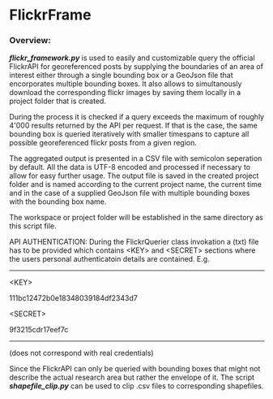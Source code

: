 # FlickrFrame

### Overview:
**_flickr_framework.py_** is used to easily and customizable query the official FlickrAPI for georeferenced posts
by supplying the boundaries of an area of interest either through a single bounding box or a GeoJson
file that encorporates multiple bounding boxes. It also allows to simultanously download the corresponding
flickr images by saving them locally in a project folder that is created.

During the process it is checked if a query exceeds the maximum of roughly 4'000 results returned by the API per request.
If that is the case, the same bounding box is queried iteratively with smaller timespans to capture all possible
georeferenced flickr posts from a given region.

The aggregated output is presented in a CSV file with semicolon seperation by default. All the data is UTF-8 encoded and processed if necessary to allow for easy further usage.
The output file is saved in the created project folder and is named according to the current project name, the current time and in the case of a supplied GeoJson file with multiple bounding boxes with the bounding box name.

The workspace or project folder will be established in the same directory as this script file.

API AUTHENTICATION:
During the FlickrQuerier class invokation a (txt) file has to be provided which contains &lt;KEY> and &lt;SECRET> sections
where the users personal authenticatoin details are contained. E.g. 

---

&lt;KEY>

111bc12472b0e18348039184df2343d7

&lt;SECRET>

9f3215cdr17eef7c

---
(does not correspond with real credentials)


Since the FlickrAPI can only be queried with bounding boxes that might not describe the actual research area but rather the envelope of it. The script **_shapefile_clip.py_** can be used to clip .csv files to corresponding shapefiles.
